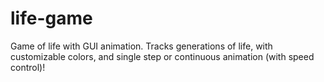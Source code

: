 # life-game
Game of life with GUI animation.
Tracks generations of life, with customizable colors, and single step or continuous animation (with speed control)! 
